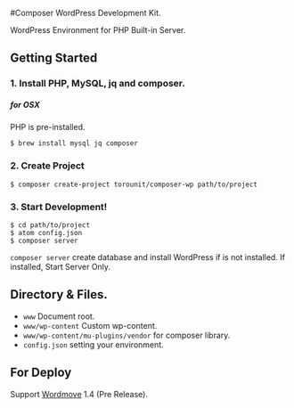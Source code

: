 #Composer WordPress Development Kit.

WordPress Environment for PHP Built-in Server.

## Getting Started

### 1. Install PHP, MySQL, jq and composer.

##### for OSX

PHP is pre-installed.

```
$ brew install mysql jq composer
```

### 2. Create Project

```
$ composer create-project torounit/composer-wp path/to/project
```

### 3. Start Development!

```
$ cd path/to/project
$ atom config.json
$ composer server
```

`composer server` create database and install WordPress if is not installed.
If installed, Start Server Only.

## Directory & Files.

+ `www` Document root.
+ `www/wp-content` Custom wp-content.
+ `www/wp-content/mu-plugins/vendor` for composer library.
+ `config.json` setting your environment.

## For Deploy

Support [Wordmove](https://github.com/welaika/wordmove) 1.4 (Pre Release).

